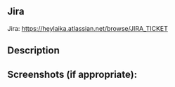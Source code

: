 ## Jira
Jira: https://heylaika.atlassian.net/browse/JIRA_TICKET
## Description
<!--- Describe your changes in detail -->

## Screenshots (if appropriate):
